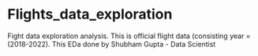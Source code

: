 # Flights_data_exploration
Fight data exploration analysis. This is official flight data (consisting year = (2018-2022). This EDa done by Shubham Gupta - Data Scientist
